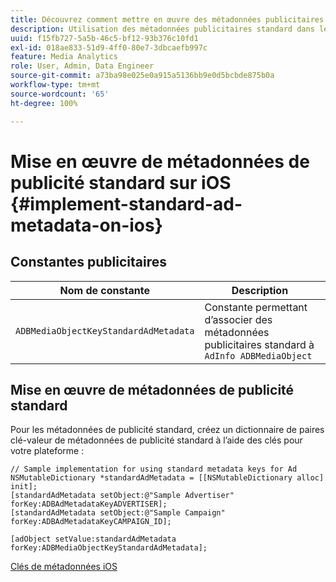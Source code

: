 ```yaml
---
title: Découvrez comment mettre en œuvre des métadonnées publicitaires standard sur iOS
description: Utilisation des métadonnées publicitaires standard dans le suivi des publicités sur iOS.
uuid: f15fb727-5a5b-46c5-bf12-93b376c10fd1
exl-id: 018ae833-51d9-4ff0-80e7-3dbcaefb997c
feature: Media Analytics
role: User, Admin, Data Engineer
source-git-commit: a73ba98e025e0a915a5136bb9e0d5bcbde875b0a
workflow-type: tm+mt
source-wordcount: '65'
ht-degree: 100%

---
```


# Mise en œuvre de métadonnées de publicité standard sur iOS {#implement-standard-ad-metadata-on-ios}

## Constantes publicitaires

| Nom de constante | Description   |
|---|---|
| `ADBMediaObjectKeyStandardAdMetadata` | Constante permettant d’associer des métadonnées publicitaires standard à `AdInfo ADBMediaObject` |

## Mise en œuvre de métadonnées de publicité standard

Pour les métadonnées de publicité standard, créez un dictionnaire de paires clé-valeur de métadonnées de publicité standard à l’aide des clés pour votre plateforme :

```
// Sample implementation for using standard metadata keys for Ad 
NSMutableDictionary *standardAdMetadata = [[NSMutableDictionary alloc] init]; 
[standardAdMetadata setObject:@"Sample Advertiser" forKey:ADBAdMetadataKeyADVERTISER]; 
[standardAdMetadata setObject:@"Sample Campaign" forKey:ADBAdMetadataKeyCAMPAIGN_ID]; 
 
[adObject setValue:standardAdMetadata forKey:ADBMediaObjectKeyStandardAdMetadata];
```

[Clés de métadonnées iOS](/help/use-cases/track-av-playback/impl-std-metadata/ios-metadata-keys.md)
